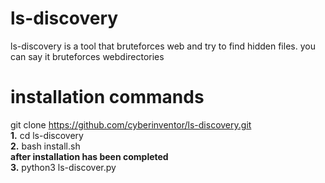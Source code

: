 # ls-discovery
ls-discovery is a tool that bruteforces web and try to find hidden files.
you can say it bruteforces webdirectories
# installation commands
git clone https://github.com/cyberinventor/ls-discovery.git
<br>
**1.** cd ls-discovery
<br>
**2.** bash install.sh
<br>
**after installation has been completed**
<br>
**3.** python3 ls-discover.py
